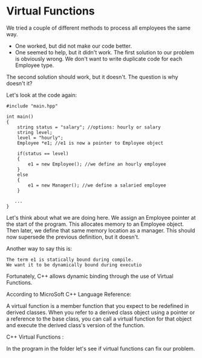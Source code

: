 # Virtual Functions

We tried a couple of different methods to process all employees the same way.

* One worked, but did not make our code better.
* One seemed to help, but it didn't work.
The first solution to our problem is obviously wrong. We don't want to write duplicate code for each Employee type.

The second solution should work, but it doesn't. The question is why doesn't it?

Let's look at the code again:

```
#include "main.hpp"

int main()
{
    string status = "salary"; //options: hourly or salary
    string level;
    level = "hourly";
    Employee *e1; //e1 is now a pointer to Employee object
    
    if(status == level)
    {
        e1 = new Employee(); //we define an hourly employee
    }
    else
    {
        e1 = new Manager(); //we define a salaried employee
    }  
    
   ...
}
```
Let's think about what we are doing here. We assign an Employee pointer at the start of the program. This allocates memory to an Employee object. Then later, we define that same memory location as a manager. This should now supersede the previous definition, but it doesn't.

Another way to say this is:
```
The term e1 is statically bound during compile. 
We want it to be dynamically bound during executio
```

Fortunately, C++ allows dynamic binding through the use of Virtual Functions.

According to MicroSoft C++ Language Reference:

A virtual function is a member function that you expect to be redefined in derived classes. When you refer to a derived class object using a pointer or a reference to the base class, you can call a virtual function for that object and execute the derived class's version of the function.

C++ Virtual Functions : 

In the program in the folder let's see if virtual functions can fix our problem.
